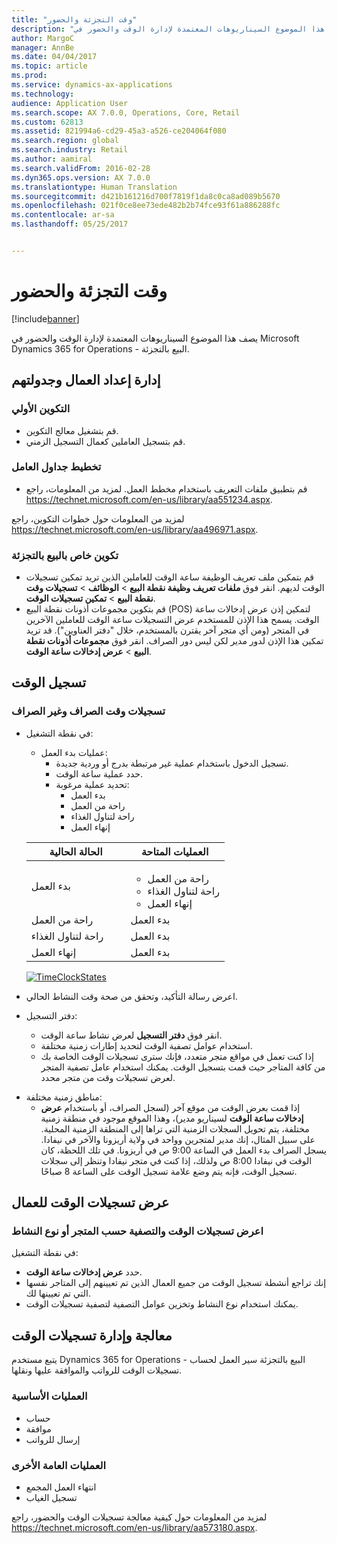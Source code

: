 ```yaml
---
title: "وقت التجزئة والحضور"
description: "يصف هذا الموضوع السيناريوهات المعتمدة لإدارة الوقت والحضور في Microsoft Dynamics 365 for Operations - البيع بالتجزئة."
author: MargoC
manager: AnnBe
ms.date: 04/04/2017
ms.topic: article
ms.prod: 
ms.service: dynamics-ax-applications
ms.technology: 
audience: Application User
ms.search.scope: AX 7.0.0, Operations, Core, Retail
ms.custom: 62813
ms.assetid: 821994a6-cd29-45a3-a526-ce204064f080
ms.search.region: global
ms.search.industry: Retail
ms.author: aamiral
ms.search.validFrom: 2016-02-28
ms.dyn365.ops.version: AX 7.0.0
ms.translationtype: Human Translation
ms.sourcegitcommit: d421b161216d700f7819f1da8c0ca8ad089b5670
ms.openlocfilehash: 021f0ce8ee73ede482b2b74fce93f61a886288fc
ms.contentlocale: ar-sa
ms.lasthandoff: 05/25/2017


---
```


# <a name="retail-time-and-attendance"></a>وقت التجزئة والحضور

[!include[banner](includes/banner.md)]


يصف هذا الموضوع السيناريوهات المعتمدة لإدارة الوقت والحضور في Microsoft Dynamics 365 for Operations - البيع بالتجزئة. 

<a name="manage-worker-setup-and-scheduling"></a>إدارة إعداد العمال وجدولتهم
----------------------------------

### <a name="initial-configuration"></a>التكوين الأولي

-   قم بتشغيل معالج التكوين.
-   قم بتسجيل العاملين كعمال التسجيل الزمني.

### <a name="plan-worker-schedules"></a>تخطيط جداول العامل

-   قم بتطبيق ملفات التعريف باستخدام مخطط العمل. لمزيد من المعلومات، راجع <https://technet.microsoft.com/en-us/library/aa551234.aspx>.

لمزيد من المعلومات حول خطوات التكوين، راجع <https://technet.microsoft.com/en-us/library/aa496971.aspx>.

### <a name="retail-specific-configuration"></a>تكوين خاص بالبيع بالتجزئة

-   قم بتمكين ملف تعريف الوظيفة ساعة الوقت للعاملين الذين تريد تمكين تسجيلات الوقت لديهم. انقر فوق **ملفات تعريف وظيفة نقطة البيع** &gt; **الوظائف** &gt; **تسجيلات وقت نقطة البيع** &gt; **تمكين تسجيلات الوقت**.
-   قم بتكوين مجموعات أذونات نقطة البيع (POS) لتمكين إذن عرض إدخالات ساعة الوقت. يسمح هذا الإذن للمستخدم عرض التسجيلات ساعة الوقت للعاملين الآخرين في المتجر (ومن أي متجر آخر يقترن بالمستخدم، خلال "دفتر العناوين"). قد تريد تمكين هذا الإذن لدور مدير لكن ليس دور الصراف. انقر فوق **مجموعات أذونات نقطة البيع** &gt; **عرض إدخالات ساعة الوقت**.

## <a name="register-time"></a>تسجيل الوقت
### <a name="cashier-and-non-cashier-time-registrations"></a>تسجيلات وقت الصراف وغير الصراف

-   في نقطة التشغيل:
    -   عمليات بدء العمل:
        -   تسجيل الدخول باستخدام عملية غير مرتبطة بدرج أو وردية جديدة.
        -   حدد عملية ساعة الوقت.
        -   تحديد عملية مرغوبة:
            -   بدء العمل
            -   راحة من العمل
            -   راحة لتناول الغذاء
            -   إنهاء العمل

    <table>
    <colgroup>
    <col width="50%" />
    <col width="50%" />
    </colgroup>
    <thead>
    <tr class="header">
    <th>الحالة الحالية</th>
    <th>العمليات المتاحة</th>
    </tr>
    </thead>
    <tbody>
    <tr class="odd">
    <td>بدء العمل</td>
    <td><ul>
    <li>راحة من العمل</li>
    <li>راحة لتناول الغذاء</li>
    <li>إنهاء العمل</li>
    </ul></td>
    </tr>
    <tr class="even">
    <td>راحة من العمل</td>
    <td>بدء العمل</td>
    </tr>
    <tr class="odd">
    <td>راحة لتناول الغذاء</td>
    <td>بدء العمل</td>
    </tr>
    <tr class="even">
    <td>إنهاء العمل</td>
    <td>بدء العمل</td>
    </tr>
    </tbody>
    </table>

    [![TimeClockStates](./media/timeclockstates.png)](./media/timeclockstates.png)
-   اعرض رسالة التأكيد، وتحقق من صحة وقت النشاط الحالي.
-   دفتر التسجيل:
    -   انقر فوق **دفتر التسجيل** لعرض نشاط ساعة الوقت.
    -   استخدام عوامل تصفية الوقت لتحديد إطارات زمنية مختلفة.
    -   إذا كنت تعمل في مواقع متجر متعدد، فإنك سترى تسجيلات الوقت الخاصة بك من كافة المتاجر حيث قمت بتسجيل الوقت. يمكنك استخدام عامل تصفية المتجر لعرض تسجيلات وقت من متجر محدد.

<!-- -->

-   مناطق زمنية مختلفة:
    -   إذا قمت بعرض الوقت من موقع آخر (لسجل الصراف، أو باستخدام **عرض إدخالات ساعة الوقت** لسيناريو مدير)، وهذا الموقع موجود في منطقة زمنية مختلفة، يتم تحويل السجلات الزمنية التي تراها إلى المنطقة الزمنية المحلية. ‏‫على سبيل المثال، إنك مدير لمتجرين وواحد في ولاية أريزونا والآخر في نيفادا. يسجل الصراف بدء العمل في الساعة 9:00 ص في أريزونا.‬ في تلك اللحظة، كان الوقت في نيفادا 8:00 ص ولذلك، إذا كنت في متجر نيفادا وتنظر إلى سجلات تسجيل الوقت، فإنه يتم وضع علامة تسجيل الوقت على الساعة 8 صباحًا.

## <a name="view-worker-time-registrations"></a>عرض تسجيلات الوقت للعمال
### <a name="view-worker-time-registrations-and-filter-by-store-or-activity-type"></a>اعرض تسجيلات الوقت والتصفية حسب المتجر أو نوع النشاط

في نقطة التشغيل:

-   حدد **عرض إدخالات ساعة الوقت**.
-   إنك تراجع أنشطة تسجيل الوقت من جميع العمال الذين تم تعيينهم إلى المتاجر نفسها التي تم تعيينها لك.
-   يمكنك استخدام نوع النشاط وتخزين عوامل التصفية لتصفية تسجيلات الوقت.

## <a name="process-and-manage-time-registrations"></a>معالجة وإدارة تسجيلات الوقت
يتبع مستخدم Dynamics 365 for Operations - البيع بالتجزئة سير العمل لحساب تسجيلات الوقت للرواتب والموافقة عليها ونقلها.

### <a name="primary-operations"></a>العمليات الأساسية

-   حساب
-   موافقة
-   إرسال للرواتب

### <a name="other-common-operations"></a>العمليات العامة الأخرى

-   انتهاء العمل المجمع
-   تسجيل الغياب

لمزيد من المعلومات حول كيفية معالجة تسجيلات الوقت والحضور، راجع <https://technet.microsoft.com/en-us/library/aa573180.aspx>.




